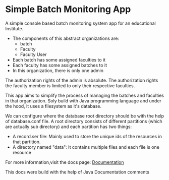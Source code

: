 # Simple Batch Monitoring App
A simple console based batch monitoring system app for an educational Institute.

- The components of this abstract organizations are:
  - batch
  - Faculty
  - Faculty User
- Each batch has some assigned faculties to it
- Each faculty has some assigned batches to it
- In this organization, there is only one admin

The authorization rights of the admin is absolute.
The authorization rights the faculty member is limited to only their respective faculties.

This app aims to simplify the process of managing the batches and faculties in that organization. Soly build with Java programming language and under the hood, it uses a filesystem as it's database.

We can configure where the database root directory should be with the help of database.conf file. A root directory consists of different partitions (which are actually sub directory) and each partition has two things:
- A record.ser file: Mainly used to store the unique ids of the resources in that partition.
- A directory named "data": It contains multiple files and each file is one resource

For more information,visit the docs page: <a href="https://delicate-douhua-3a5b78.netlify.app/">Documentation</a>

This docs were build with the help of Java Documentation comments
